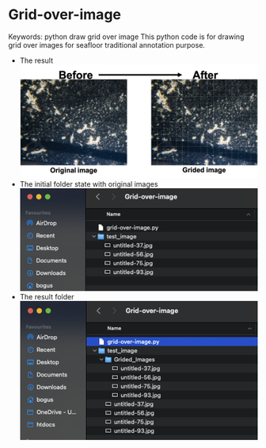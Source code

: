 # Grid-over-image
Keywords: python draw grid over image
This python code is for drawing grid over images for seafloor traditional annotation purpose.

* The result\
![picture](https://github.com/boguss1225/Grid-over-image/blob/master/screenshot/screenshot3.png)
* The initial folder state with original images\
![picture](https://github.com/boguss1225/Grid-over-image/blob/master/screenshot/screenshot1.png)
* The result folder\
![picture](https://github.com/boguss1225/Grid-over-image/blob/master/screenshot/screenshot2.png)


